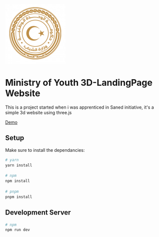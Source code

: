 ![ Ministry of Youth Logo](/static/assets/logo.png)
# Ministry of Youth 3D-LandingPage Website


This is a project started when i was apprenticed in Saned initiative, it's a simple 3d website using three.js

[Demo](https://moayed-said.github.io%2FMOY-website%2F)

## Setup

Make sure to install the dependancies:

````bash
# yarn
yarn install

# npm
npm install

# pnpm
pnpm install
````

## Development Server
````bash
# npm
npm run dev
````